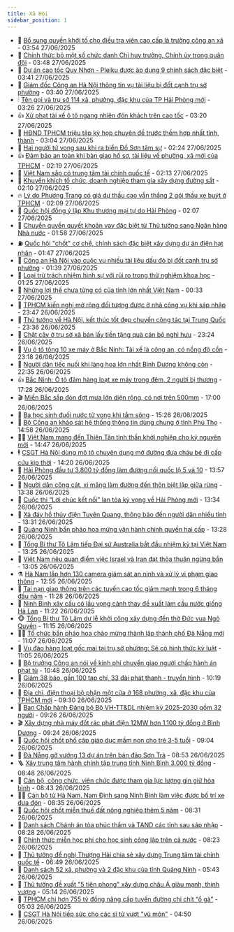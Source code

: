 ```yaml
---
title: Xã Hội
sidebar_position: 1
---
```


<!-- dantri-xa-hoi:START -->
- 🫣 [Bổ sung quyền khởi tố cho điều tra viên cao cấp là trưởng công an xã](https://dantri.com.vn/xa-hoi/bo-sung-quyen-khoi-to-cho-dieu-tra-vien-cao-cap-la-truong-cong-an-xa-20250627104813041.htm) - 03:54 27/06/2025
- 💼 [Chính thức bỏ một số chức danh Chỉ huy trưởng, Chính ủy trong quân đội](https://dantri.com.vn/xa-hoi/chinh-thuc-bo-mot-so-chuc-danh-chi-huy-truong-chinh-uy-trong-quan-doi-20250627103649436.htm) - 03:48 27/06/2025
- 🎊 [Dự án cao tốc Quy Nhơn - Pleiku được áp dụng 9 chính sách đặc biệt](https://dantri.com.vn/xa-hoi/du-an-cao-toc-quy-nhon-pleiku-duoc-ap-dung-9-chinh-sach-dac-biet-20250627102050501.htm) - 03:41 27/06/2025
- 🙉 [Giám đốc Công an Hà Nội thông tin vụ tài liệu bị đốt cạnh trụ sở phường](https://dantri.com.vn/xa-hoi/giam-doc-cong-an-ha-noi-thong-tin-vu-tai-lieu-bi-dot-canh-tru-so-phuong-20250627103124294.htm) - 03:40 27/06/2025
- 🕯 [Tên gọi và trụ sở 114 xã, phường, đặc khu của TP Hải Phòng mới](https://dantri.com.vn/xa-hoi/ten-goi-va-tru-so-114-xa-phuong-dac-khu-cua-tp-hai-phong-moi-20250627100617760.htm) - 03:26 27/06/2025
- 👍 [Xử phạt tài xế ô tô ngang nhiên đón khách trên cao tốc](https://dantri.com.vn/xa-hoi/xu-phat-tai-xe-o-to-ngang-nhien-don-khach-tren-cao-toc-20250627095630898.htm) - 03:20 27/06/2025
- 🤖 [HĐND TPHCM triệu tập kỳ họp chuyên đề trước thềm hợp nhất tỉnh, thành](https://dantri.com.vn/xa-hoi/hdnd-tphcm-trieu-tap-ky-hop-chuyen-de-truoc-them-hop-nhat-tinh-thanh-20250627100147994.htm) - 03:04 27/06/2025
- 🙉 [Hai người tử vong sau khi ra biển Đồ Sơn tâm sự](https://dantri.com.vn/xa-hoi/hai-nguoi-tu-vong-sau-khi-ra-bien-do-son-tam-su-20250627091830949.htm) - 02:24 27/06/2025
- 👍 [Đảm bảo an toàn khi bàn giao hồ sơ, tài liệu về phường, xã mới của TPHCM](https://dantri.com.vn/xa-hoi/dam-bao-an-toan-khi-ban-giao-ho-so-tai-lieu-ve-phuong-xa-moi-cua-tphcm-20250626223329698.htm) - 02:19 27/06/2025
- 🗽 [Việt Nam sắp có trung tâm tài chính quốc tế](https://dantri.com.vn/xa-hoi/viet-nam-sap-co-trung-tam-tai-chinh-quoc-te-20250627091019799.htm) - 02:13 27/06/2025
- 🗽 [Khuyến khích tổ chức, doanh nghiệp tham gia xây dựng đường sắt](https://dantri.com.vn/xa-hoi/khuyen-khich-to-chuc-doanh-nghiep-tham-gia-xay-dung-duong-sat-20250627085526730.htm) - 02:10 27/06/2025
- 🔥 [Lý do Phương Trang có giá dự thầu cao vẫn thắng 2 gói thầu xe buýt ở TPHCM](https://dantri.com.vn/xa-hoi/ly-do-phuong-trang-co-gia-du-thau-cao-van-thang-2-goi-thau-xe-buyt-o-tphcm-20250626214642907.htm) - 02:09 27/06/2025
- 🦒 [Quốc hội đồng ý lập Khu thương mại tự do Hải Phòng](https://dantri.com.vn/xa-hoi/quoc-hoi-dong-y-lap-khu-thuong-mai-tu-do-hai-phong-20250627080638884.htm) - 02:07 27/06/2025
- 🧐 [Chuyển quyền quyết khoản vay đặc biệt từ Thủ tướng sang Ngân hàng Nhà nước](https://dantri.com.vn/xa-hoi/chuyen-quyen-quyet-khoan-vay-dac-biet-tu-thu-tuong-sang-ngan-hang-nha-nuoc-20250627084833434.htm) - 01:58 27/06/2025
- ⛽️ [Quốc hội &quot;chốt&quot; cơ chế, chính sách đặc biệt xây dựng dự án điện hạt nhân](https://dantri.com.vn/xa-hoi/quoc-hoi-chot-co-che-chinh-sach-dac-biet-xay-dung-du-an-dien-hat-nhan-20250627083603753.htm) - 01:47 27/06/2025
- 🚀 [Công an Hà Nội vào cuộc vụ nhiều tài liệu dấu đỏ bị đốt cạnh trụ sở phường](https://dantri.com.vn/xa-hoi/cong-an-ha-noi-vao-cuoc-vu-nhieu-tai-lieu-dau-do-bi-dot-canh-tru-so-phuong-20250627082925970.htm) - 01:39 27/06/2025
- 🦒 [Loại trừ trách nhiệm hình sự với rủi ro trong thử nghiệm khoa học](https://dantri.com.vn/xa-hoi/loai-tru-trach-nhiem-hinh-su-voi-rui-ro-trong-thu-nghiem-khoa-hoc-20250627082242554.htm) - 01:25 27/06/2025
- 🦅 [Những lợi thế chưa từng có của tỉnh lớn nhất Việt Nam](https://dantri.com.vn/xa-hoi/nhung-loi-the-chua-tung-co-cua-tinh-lon-nhat-viet-nam-20250625172530923.htm) - 00:33 27/06/2025
- 🚀 [TPHCM kiến nghị mở rộng đối tượng được ở nhà công vụ khi sáp nhập](https://dantri.com.vn/xa-hoi/tphcm-kien-nghi-mo-rong-doi-tuong-duoc-o-nha-cong-vu-khi-sap-nhap-20250626221041700.htm) - 23:47 26/06/2025
- 🦅 [Thủ tướng về Hà Nội, kết thúc tốt đẹp chuyến công tác tại Trung Quốc](https://dantri.com.vn/xa-hoi/thu-tuong-ve-ha-noi-ket-thuc-tot-dep-chuyen-cong-tac-tai-trung-quoc-20250627063644846.htm) - 23:36 26/06/2025
- 🤠 [Chặt cây ở trụ sở xã bán lấy tiền tặng quà cán bộ nghỉ hưu](https://dantri.com.vn/xa-hoi/chat-cay-o-tru-so-xa-ban-lay-tien-tang-qua-can-bo-nghi-huu-20250626195011402.htm) - 23:24 26/06/2025
- 💄 [Vụ ô tô tông 10 xe máy ở Bắc Ninh: Tài xế là công an, có nồng độ cồn](https://dantri.com.vn/xa-hoi/vu-o-to-tong-10-xe-may-o-bac-ninh-tai-xe-la-cong-an-co-nong-do-con-20250627010719085.htm) - 23:18 26/06/2025
- 🥷 [Người dân tiếc nuối khi làng hoa lớn nhất Bình Dương không còn](https://dantri.com.vn/xa-hoi/nguoi-dan-tiec-nuoi-khi-lang-hoa-lon-nhat-binh-duong-khong-con-20250626140306698.htm) - 22:35 26/06/2025
- 👍 [Bắc Ninh: Ô tô đâm hàng loạt xe máy trong đêm, 2 người bị thương](https://dantri.com.vn/xa-hoi/bac-ninh-o-to-dam-hang-loat-xe-may-trong-dem-2-nguoi-bi-thuong-20250627002619044.htm) - 17:28 26/06/2025
- 🎬 [Miền Bắc sắp đón đợt mưa lớn diện rộng, có nơi trên 500mm](https://dantri.com.vn/xa-hoi/mien-bac-sap-don-dot-mua-lon-dien-rong-co-noi-tren-500mm-20250626163919921.htm) - 17:00 26/06/2025
- 🦒 [Ba học sinh đuối nước tử vong khi tắm sông](https://dantri.com.vn/xa-hoi/ba-hoc-sinh-duoi-nuoc-tu-vong-khi-tam-song-20250626212647109.htm) - 15:26 26/06/2025
- 🌊 [Bộ Công an khảo sát hệ thống thông tin dùng chung ở tỉnh Phú Thọ](https://dantri.com.vn/xa-hoi/bo-cong-an-khao-sat-he-thong-thong-tin-dung-chung-o-tinh-phu-tho-20250626215137067.htm) - 14:58 26/06/2025
- 🧑‍💻 [Việt Nam mang đến Thiên Tân tinh thần khởi nghiệp cho kỷ nguyên mới](https://dantri.com.vn/xa-hoi/viet-nam-mang-den-thien-tan-tinh-than-khoi-nghiep-cho-ky-nguyen-moi-20250626214656276.htm) - 14:47 26/06/2025
- 🕴 [CSGT Hà Nội dùng mô tô chuyên dụng mở đường đưa cháu bé đi cấp cứu kịp thời](https://dantri.com.vn/xa-hoi/csgt-ha-noi-dung-mo-to-chuyen-dung-mo-duong-dua-chau-be-di-cap-cuu-kip-thoi-20250626210711526.htm) - 14:20 26/06/2025
- 🤔 [Hải Phòng đầu tư 3.800 tỷ đồng làm đường nối quốc lộ 5 và 10](https://dantri.com.vn/xa-hoi/hai-phong-dau-tu-3800-ty-dong-lam-duong-noi-quoc-lo-5-va-10-20250626204922790.htm) - 13:57 26/06/2025
- 💄 [Người dân cõng cát, xi măng làm đường đến thôn biệt lập giữa rừng](https://dantri.com.vn/xa-hoi/nguoi-dan-cong-cat-xi-mang-lam-duong-den-thon-biet-lap-giua-rung-20250626165145740.htm) - 13:38 26/06/2025
- 🧠 [Cuộc thi “Lời chúc kết nối” lan tỏa kỳ vọng về Hải Phòng mới](https://dantri.com.vn/xa-hoi/cuoc-thi-loi-chuc-ket-noi-lan-toa-ky-vong-ve-hai-phong-moi-20250626202835602.htm) - 13:34 26/06/2025
- 🦣 [Xả đáy hồ thủy điện Tuyên Quang, thông báo đến người dân nhiều tỉnh](https://dantri.com.vn/xa-hoi/xa-day-ho-thuy-dien-tuyen-quang-thong-bao-den-nguoi-dan-nhieu-tinh-20250626202314935.htm) - 13:31 26/06/2025
- 💫 [Quảng Ninh bắn pháo hoa mừng vận hành chính quyền hai cấp](https://dantri.com.vn/xa-hoi/quang-ninh-ban-phao-hoa-mung-van-hanh-chinh-quyen-hai-cap-20250626201344128.htm) - 13:28 26/06/2025
- 🚀 [Tổng Bí thư Tô Lâm tiếp Đại sứ Australia bắt đầu nhiệm kỳ tại Việt Nam](https://dantri.com.vn/xa-hoi/tong-bi-thu-to-lam-tiep-dai-su-australia-bat-dau-nhiem-ky-tai-viet-nam-20250626202526498.htm) - 13:25 26/06/2025
- 🤔 [Việt Nam nêu quan điểm việc Israel và Iran đạt thỏa thuận ngừng bắn](https://dantri.com.vn/xa-hoi/viet-nam-neu-quan-diem-viec-israel-va-iran-dat-thoa-thuan-ngung-ban-20250626195301131.htm) - 13:05 26/06/2025
- ⚗️ [Hà Nam lắp hơn 130 camera giám sát an ninh và xử lý vi phạm giao thông](https://dantri.com.vn/xa-hoi/ha-nam-lap-hon-130-camera-giam-sat-an-ninh-va-xu-ly-vi-pham-giao-thong-20250626194308573.htm) - 12:55 26/06/2025
- 🫶 [Tai nạn giao thông trên các tuyến cao tốc giảm mạnh trong 6 tháng đầu năm](https://dantri.com.vn/xa-hoi/tai-nan-giao-thong-tren-cac-tuyen-cao-toc-giam-manh-trong-6-thang-dau-nam-20250626181605396.htm) - 11:28 26/06/2025
- 🌮 [Ninh Bình xây cầu có lầu vọng cảnh thay đề xuất làm cầu nước giống Hà Lan](https://dantri.com.vn/xa-hoi/ninh-binh-xay-cau-co-lau-vong-canh-thay-de-xuat-lam-cau-nuoc-giong-ha-lan-20250625175828283.htm) - 11:22 26/06/2025
- 🐵 [Tổng Bí thư Tô Lâm dự lễ khởi công xây dựng đền thờ Đức vua Ngô Quyền](https://dantri.com.vn/xa-hoi/tong-bi-thu-to-lam-du-le-khoi-cong-xay-dung-den-tho-duc-vua-ngo-quyen-20250626181017935.htm) - 11:15 26/06/2025
- 🧑‍🏫 [Tổ chức bắn pháo hoa chào mừng thành lập thành phố Đà Nẵng mới](https://dantri.com.vn/xa-hoi/to-chuc-ban-phao-hoa-chao-mung-thanh-lap-thanh-pho-da-nang-moi-20250626162218055.htm) - 11:07 26/06/2025
- 💫 [Vụ đào hàng loạt gốc mai tại trụ sở phường: Sẽ có hình thức kỷ luật](https://dantri.com.vn/xa-hoi/vu-dao-hang-loat-goc-mai-tai-tru-so-phuong-se-co-hinh-thuc-ky-luat-20250626161734040.htm) - 11:05 26/06/2025
- 🦩 [Bộ trưởng Công an nói về kinh phí chuyển giao người chấp hành án phạt tù](https://dantri.com.vn/xa-hoi/bo-truong-cong-an-noi-ve-kinh-phi-chuyen-giao-nguoi-chap-hanh-an-phat-tu-20250626173222896.htm) - 10:48 26/06/2025
- 🦄 [Giảm 38 báo, gần 100 tạp chí, 33 đài phát thanh - truyền hình](https://dantri.com.vn/xa-hoi/giam-38-bao-gan-100-tap-chi-33-dai-phat-thanh-truyen-hinh-20250626170829839.htm) - 10:19 26/06/2025
- 💂 [Địa chỉ, điện thoại bộ phận một cửa ở 168 phường, xã, đặc khu của TPHCM mới](https://dantri.com.vn/xa-hoi/dia-chi-dien-thoai-bo-phan-mot-cua-o-168-phuong-xa-dac-khu-cua-tphcm-moi-20250626162338080.htm) - 09:30 26/06/2025
- 💄 [Ban Chấp hành Đảng bộ Bộ VH-TT&amp;DL nhiệm kỳ 2025-2030 gồm 32 người](https://dantri.com.vn/xa-hoi/ban-chap-hanh-dang-bo-bo-vh-ttdl-nhiem-ky-2025-2030-gom-32-nguoi-20250626161818528.htm) - 09:26 26/06/2025
- 🎬 [Xây dựng nhà máy đốt rác phát điện 12MW hơn 1.100 tỷ đồng ở Bình Dương](https://dantri.com.vn/xa-hoi/xay-dung-nha-may-dot-rac-phat-dien-12mw-hon-1100-ty-dong-o-binh-duong-20250626142611079.htm) - 09:24 26/06/2025
- 👀 [Quốc hội chốt phổ cập giáo dục mầm non cho trẻ 3-5 tuổi](https://dantri.com.vn/xa-hoi/quoc-hoi-chot-pho-cap-giao-duc-mam-non-cho-tre-3-5-tuoi-20250626155829650.htm) - 09:04 26/06/2025
- 💃 [Đà Nẵng gỡ vướng 13 dự án trên bán đảo Sơn Trà](https://dantri.com.vn/xa-hoi/da-nang-go-vuong-13-du-an-tren-ban-dao-son-tra-20250626153049904.htm) - 08:53 26/06/2025
- 🪜 [Xây trung tâm hành chính tập trung tỉnh Ninh Bình 3.000 tỷ đồng](https://dantri.com.vn/xa-hoi/xay-trung-tam-hanh-chinh-tap-trung-tinh-ninh-binh-3000-ty-dong-20250626150034463.htm) - 08:48 26/06/2025
- 📝 [Cán bộ, công chức, viên chức được tham gia lực lượng gìn giữ hòa bình](https://dantri.com.vn/xa-hoi/can-bo-cong-chuc-vien-chuc-duoc-tham-gia-luc-luong-gin-giu-hoa-binh-20250626153323410.htm) - 08:43 26/06/2025
- 🧑‍💻 [Cán bộ từ Hà Nam, Nam Định sang Ninh Bình làm việc được bố trí xe đưa đón](https://dantri.com.vn/xa-hoi/can-bo-tu-ha-nam-nam-dinh-sang-ninh-binh-lam-viec-duoc-bo-tri-xe-dua-don-20250626144446090.htm) - 08:35 26/06/2025
- 👺 [Quốc hội chốt miễn thuế đất nông nghiệp thêm 5 năm](https://dantri.com.vn/xa-hoi/quoc-hoi-chot-mien-thue-dat-nong-nghiep-them-5-nam-20250626144510746.htm) - 08:31 26/06/2025
- 🌮 [Danh sách Chánh án tòa phúc thẩm và TAND các tỉnh sau sáp nhập](https://dantri.com.vn/xa-hoi/danh-sach-chanh-an-toa-phuc-tham-va-tand-cac-tinh-sau-sap-nhap-20250626150359757.htm) - 08:28 26/06/2025
- 🤭 [Chính thức miễn học phí cho học sinh công lập trên cả nước](https://dantri.com.vn/xa-hoi/chinh-thuc-mien-hoc-phi-cho-hoc-sinh-cong-lap-tren-ca-nuoc-20250626151017566.htm) - 08:23 26/06/2025
- 💪 [Thủ tướng đề nghị Thượng Hải chia sẻ xây dựng Trung tâm tài chính quốc tế](https://dantri.com.vn/xa-hoi/thu-tuong-de-nghi-thuong-hai-chia-se-xay-dung-trung-tam-tai-chinh-quoc-te-20250626134942634.htm) - 06:49 26/06/2025
- 🧰 [Danh sách 52 xã, phường và 2 đặc khu của tỉnh Quảng Ninh](https://dantri.com.vn/xa-hoi/danh-sach-52-xa-phuong-va-2-dac-khu-cua-tinh-quang-ninh-20250626121345182.htm) - 05:43 26/06/2025
- 🤡 [Thủ tướng đề xuất &quot;5 tiên phong&quot; xây dựng châu Á giàu mạnh, thịnh vượng](https://dantri.com.vn/xa-hoi/thu-tuong-de-xuat-5-tien-phong-xay-dung-chau-a-giau-manh-thinh-vuong-20250626121336512.htm) - 05:14 26/06/2025
- 🦆 [TPHCM chi hơn 755 tỷ đồng nâng cấp tuyến đường chi chít “ổ gà”](https://dantri.com.vn/xa-hoi/tphcm-chi-hon-755-ty-dong-nang-cap-tuyen-duong-chi-chit-o-ga-20250626103325540.htm) - 05:03 26/06/2025
- 🦍 [CSGT Hà Nội tiếp sức cho các sĩ tử vượt &quot;vũ môn&quot;](https://dantri.com.vn/xa-hoi/csgt-ha-noi-tiep-suc-cho-cac-si-tu-vuot-vu-mon-20250626114558209.htm) - 04:50 26/06/2025<!-- dantri-xa-hoi:END -->
